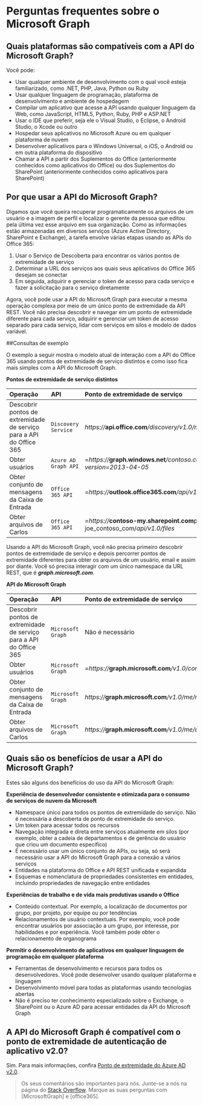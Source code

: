 
# <a name="microsoft-graph-frequently-asked-questions-(faqs)"></a>Perguntas frequentes sobre o Microsoft Graph

## <a name="what-platforms-are-supported-by-microsoft-graph-api?"></a>Quais plataformas são compatíveis com a API do Microsoft Graph?
<!--
Apps can use the Microsoft Graph API to perform create, read, update, and delete (CRUD) operations on data sources and entities, giving them seamless access to work data. 

**Ease of use--one endpoint, all Office 365 data under one roof**

You can use the API in four steps:
1.  Select your programming language and development environment.
2.  Build your app.
3.  Optionally, host your app in Microsoft Azure or any cloud platform you choose.
4.  Authenticate your users by using single sign-on with Azure AD.

As a developer you can use the API to create custom apps that access and interact with all the richness of enterprise and productivity data--users, groups, organizational contacts, files, folders, mail, calendar, insights and relationships--and build apps across all mobile, web, and desktop platforms. No matter your development platform or tools. Using a single service endpoint to access those entities and data. And a single authentication flow.  -->

Você pode:

<!--Just like in Office 365 APIs, Office 365 unified endpoint API  allows you to build apps using any development environment of your choice:  -->

- Usar qualquer ambiente de desenvolvimento com o qual você esteja familiarizado, como .NET, PHP, Java, Python ou Ruby
- Usar qualquer linguagem de programação, plataforma de desenvolvimento e ambiente de hospedagem
- Compilar um aplicativo que acesse a API usando qualquer linguagem da Web, como JavaScript, HTML5, Python, Ruby, PHP e ASP.NET  
- Usar o IDE que preferir, seja ele o Visual Studio, o Eclipse, o Android Studio, o Xcode ou outro
- Hospedar seus aplicativos no Microsoft Azure ou em qualquer plataforma de nuvem
- Desenvolver aplicativos para o Windows Universal, o iOS, o Android ou em outra plataforma do dispositivo
- Chamar a API a partir dos Suplementos do Office (anteriormente conhecidos como aplicativos do Office) ou dos Suplementos do SharePoint (anteriormente conhecidos como aplicativos para SharePoint)
 


## <a name="why-use-microsoft-graph-api?"></a>Por que usar a API do Microsoft Graph?

Digamos que você queira recuperar programaticamente os arquivos de um usuário e a imagem de perfil e localizar o gerente da pessoa que editou pela última vez esse arquivo em sua organização. Como as informações estão armazenadas em diversos serviços (Azure Active Directory, SharePoint e Exchange), a tarefa envolve várias etapas usando as APIs do Office 365: 

1. Usar o Serviço de Descoberta para encontrar os vários pontos de extremidade de serviço 
2. Determinar a URL dos serviços aos quais seus aplicativos do Office 365 desejam se conectar
3. Em seguida, adquirir e gerenciar o token de acesso para cada serviço e fazer a solicitação para o serviço diretamente

Agora, você pode usar a API do Microsoft Graph para executar a mesma operação complexa por meio de um único ponto de extremidade da API REST. Você não precisa descobrir e navegar em um ponto de extremidade diferente para cada serviço, adquirir e gerenciar um token de acesso separado para cada serviço, lidar com serviços em silos e modelo de dados variável.

##<a name="sample-queries"></a>Consultas de exemplo

O exemplo a seguir mostra o modelo atual de interação com a API do Office 365 usando pontos de extremidade de serviço distintos e como isso fica mais simples com a API do Microsoft Graph.

**Pontos de extremidade de serviço distintos**

|   **Operação**                  |  **API**                          |  **Ponto de extremidade de serviço** |
|:-----------------------------|:-----------------------------------------|:-----------------|
| Descobrir pontos de extremidade de serviço para a API do Office 365               |     `Discovery Service`           | _https://_**api.office.com**_/discovery/v1.0/me/services_ |
| Obter usuários           |     `Azure AD Graph API` | =_https://_**graph.windows.net**_/contoso.com/users?api-version=2013-04-05_|
| Obter conjunto de mensagens da Caixa de Entrada       |     `Office 365 API`           | =_https://_**outlook.office365.com**_/api/v1.0/me/messages_  |
| Obter arquivos de Carlos   |     `Office 365 API`  | =_https://_**contoso-my.sharepoint.com**pessoal / _ / joe_contoso_com/_api/v1.0/files_ |


Usando a API do Microsoft Graph, você não precisa primeiro descobrir pontos de extremidade de serviço e depois percorrer pontos de extremidade diferentes para obter os arquivos de um usuário, email e assim por diante. Você só precisa interagir com um único namespace da URL REST, que é _**graph.microsoft.com**_.

**API do Microsoft Graph**

|   **Operação**                  |  **API**                          |  **Ponto de extremidade de serviço** |
|:-----------------------------|:-----------------------------------------|:-----------------|
| Descobrir pontos de extremidade de serviço para a API do Office 365                |     `Microsoft Graph`           | Não é necessário |
| Obter usuários           |     `Microsoft Graph` | =_https://_**graph.microsoft.com**_/v1.0/contoso.onmicrosoft.com/users_ |
| Obter conjunto de mensagens da Caixa de Entrada       |     `Microsoft Graph`           | _https://_**graph.microsoft.com**_/v1.0/me/messages_  |
| Obter arquivos de Carlos   |     `Microsoft Graph `  | _https://_**graph.microsoft.com**_/v1.0/me/drive/root/children_ |


## <a name="what're-the-benefits-of-using-microsoft-graph-api?"></a>Quais são os benefícios de usar a API do Microsoft Graph?

Estes são alguns dos benefícios do uso da API do Microsoft Graph:

**Experiência de desenvolvedor consistente e otimizada para o consumo de serviços de nuvem da Microsoft**

-   Namespace único para todos os pontos de extremidade do serviço. Não é necessária a descoberta de ponto de extremidade do serviço.
-   Um token para acessar todos os recursos
-   Navegação integrada e direta entre serviços atualmente em silos (por exemplo, obter a cadeia de departamentos e de gerência do usuário que criou um documento específico)
-   É necessário usar um único conjunto de APIs, ou seja, só será necessário usar a API do Microsoft Graph para a conexão a vários serviços
-   Entidades na plataforma do Office e API REST unificada e expandida 
-   Esquemas e nomenclatura de propriedades consistentes em entidades, incluindo propriedades de navegação entre entidades

**Experiências de trabalho e de vida mais produtivas usando o Office**

-   Conteúdo contextual. Por exemplo, a localização de documentos por grupo, por projeto, por equipe ou por tendências
-   Relacionamentos de usuário contextuais. Por exemplo, você pode encontrar usuários por associação a um grupo, por interesse, por habilidades e por experiência.  Você também pode obter o relacionamento de organograma

**Permitir o desenvolvimento de aplicativos em qualquer linguagem de programação em qualquer plataforma**

-   Ferramentas de desenvolvimento e recursos para todos os desenvolvedores. Você pode desenvolver usando qualquer plataforma e linguagem 
-   Desenvolvimento móvel para todas as plataformas usando tecnologias abertas  
-   Não é preciso ter conhecimento especializado sobre o Exchange, o SharePoint ou o Azure AD para acessar entidades da API do Microsoft Graph

<!---<a name="msg_v2auth"> </a>-->

## <a name="does-microsoft-graph-api-support-v2.0-app-authentication-endpoint?"></a>A API do Microsoft Graph é compatível com o ponto de extremidade de autenticação de aplicativo v2.0?

Sim. Para mais informações, confira [Ponto de extremidade do Azure AD v2.0](http://graph.microsoft.io/docs/authorization/converged_auth).


  > Os seus comentários são importantes para nós. Junte-se a nós na página do [Stack Overflow](http://stackoverflow.com/questions/tagged/office365). Marque as suas perguntas com [MicrosoftGraph] e [office365].








